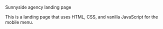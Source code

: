 Sunnyside agency landing page

This is a landing page that uses HTML, CSS, and vanilla JavaScript for the mobile menu.


